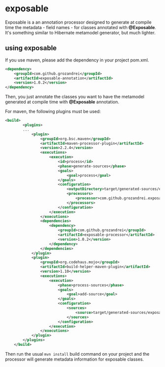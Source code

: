 # exposable

Exposable is a an annotation processor designed to generate at compile time the metadata - field names - for classes annotated with <b>@Exposable</b>.
It's something similar to Hibernate metamodel generator, but much lighter. 

## using exposable
If you use maven, please add the dependency in your project pom.xml.

```xml
<dependency>
	<groupId>com.github.grozandrei</groupId>
	<artifactId>exposable-annotation</artifactId>
	<version>1.0.2</version>
</dependency>
```

Then, you just annotate the classes you want to have the metamodel generated at compile time with <b>@Exposable</b> annotation.

For maven, the following plugins must be used:

```xml
<build>
		<plugins>
		...
			<plugin>
				<groupId>org.bsc.maven</groupId>
				<artifactId>maven-processor-plugin</artifactId>
				<version>2.2.4</version>
				<executions>
					<execution>
						<id>process</id>
						<phase>generate-sources</phase>
						<goals>
							<goal>process</goal>
						</goals>
						<configuration>
							<outputDirectory>target/generated-sources/exposable</outputDirectory>
							<processors>
								<processor>com.github.grozandrei.exposable.processor.ExposableProcessor</processor>
							</processors>
						</configuration>
					</execution>
				</executions>
				<dependencies>
					<dependency>
						<groupId>com.github.grozandrei</groupId>
						<artifactId>exposable-processor</artifactId>
						<version>1.0.2</version>
					</dependency>
				</dependencies>
			</plugin>
			<plugin>
				<groupId>org.codehaus.mojo</groupId>
				<artifactId>build-helper-maven-plugin</artifactId>
				<version>1.10</version>
				<executions>
					<execution>
						<phase>process-sources</phase>
						<goals>
							<goal>add-source</goal>
						</goals>
						<configuration>
							<sources>
								<source>target/generated-sources/exposable</source>
							</sources>
						</configuration>
					</execution>
				</executions>
			</plugin>
		</plugins>
	</build>
```

Then run the usual <code>mvn install</code> build command on your project and the processor will generate metadata information for exposable classes.
